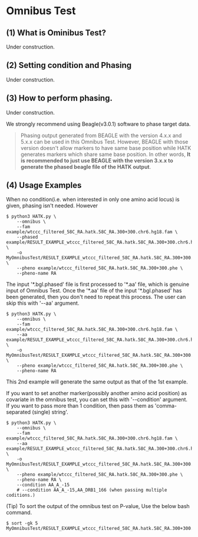 # Omnibus Test

## (1) What is Ominibus Test?

Under construction.

## (2) Setting condition and Phasing

Under construction.

## (3) How to perform phasing.

Under construction.

We strongly recommend using Beagle(v3.0.1) software to phase target data.

> Phasing output generated from BEAGLE with the version 4.x.x and 5.x.x can be used in this Omnibus Test. However, BEAGLE with those version doesn't allow markers to have same base position while HATK generates markers which share same base position. In other words, **It is recommended to just use BEAGLE with the version 3.x.x to generate the phased beagle file of the HATK output**.

## (4) Usage Examples

When no condition(i.e. when interested in only one amino acid locus) is given, phasing isn't needed. However

```
$ python3 HATK.py \
    --omnibus \
    --fam example/wtccc_filtered_58C_RA.hatk.58C_RA.300+300.chr6.hg18.fam \
    --phased example/RESULT_EXAMPLE_wtccc_filtered_58C_RA.hatk.58C_RA.300+300.chr6.hg18.bgl.phased \
    -o MyOmnibusTest/RESULT_EXAMPLE_wtccc_filtered_58C_RA.hatk.58C_RA.300+300.chr6.hg18 \
    --pheno example/wtccc_filtered_58C_RA.hatk.58C_RA.300+300.phe \
    --pheno-name RA

```

The input '\*.bgl.phased' file is first processed to '\*.aa' file, which is genuine input of Omnibus Test. Once the '\*.aa' file of the input '\*.bgl.phased' has been generated, then you don't need to repeat this process. The user can skip this with '--aa' argument.

```
$ python3 HATK.py \
    --omnibus \
    --fam example/wtccc_filtered_58C_RA.hatk.58C_RA.300+300.chr6.hg18.fam \
    --aa example/RESULT_EXAMPLE_wtccc_filtered_58C_RA.hatk.58C_RA.300+300.chr6.hg18.aa \
    -o MyOmnibusTest/RESULT_EXAMPLE_wtccc_filtered_58C_RA.hatk.58C_RA.300+300.chr6.hg18 \
    --pheno example/wtccc_filtered_58C_RA.hatk.58C_RA.300+300.phe \
    --pheno-name RA

```
This 2nd example will generate the same output as that of the 1st example.



If you want to set another marker(possibly another amino acid position) as covariate in the omnibus test, you can set this with '--condition' argument. If you want to pass more than 1 condition, then pass them as 'comma-separated (single) string'.

```
$ python3 HATK.py \
    --omnibus \
    --fam example/wtccc_filtered_58C_RA.hatk.58C_RA.300+300.chr6.hg18.fam \
    --aa example/RESULT_EXAMPLE_wtccc_filtered_58C_RA.hatk.58C_RA.300+300.chr6.hg18.aa \
    -o MyOmnibusTest/RESULT_EXAMPLE_wtccc_filtered_58C_RA.hatk.58C_RA.300+300.chr6.hg18 \
    --pheno example/wtccc_filtered_58C_RA.hatk.58C_RA.300+300.phe \
    --pheno-name RA \
    --condition AA_A_-15
    # --condition AA_A_-15,AA_DRB1_166 (when passing multiple coditions.)

```

(Tip) To sort the output of the omnibus test on P-value, Use the below bash command.
```
$ sort -gk 5 MyOmnibusTest/RESULT_EXAMPLE_wtccc_filtered_58C_RA.hatk.58C_RA.300+300.chr6.hg18.RA.NA.omnibus
```